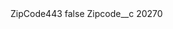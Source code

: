 <?xml version="1.0" encoding="UTF-8"?>
<CustomMetadata xmlns="http://soap.sforce.com/2006/04/metadata" xmlns:xsi="http://www.w3.org/2001/XMLSchema-instance" xmlns:xsd="http://www.w3.org/2001/XMLSchema">
    <label>ZipCode443</label>
    <protected>false</protected>
    <values>
        <field>Zipcode__c</field>
        <value xsi:type="xsd:string">20270</value>
    </values>
</CustomMetadata>
